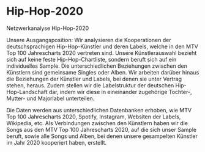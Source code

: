 # Hip-Hop-2020
Netzwerkanalyse Hip-Hop-2020
	
Unsere Ausgangsposition:
Wir analysieren die Kooperationen der deutschsprachigen Hip-Hop-Künstler und deren Labels, welche in den MTV Top 100 Jahrescharts 2020 vertreten sind. 
Unsere Künstlerauswahl bezieht sich auf keine feste Hip-Hop-Chartliste, sondern beruft sich auf ein individuelles Sample. 
Die unterschiedlichen Beziehungen zwischen den Künstlern sind gemeinsame Singles oder Alben.
Wir arbeiten darüber hinaus die Beziehungen der Künstler und Labels, bei denen sie unter Vertrag stehen, heraus.
Zudem stellen wir die Labelstruktur der deutschen Hip-Hop-Landschaft dar, indem wir diese in eineinander zugehörige Tochter-, Mutter- und Majorlabel unterteilen.

Die Daten werden aus unterschiedlichen Datenbanken erhoben, wie MTV Top 100 Jahrescharts 2020, Spotify, Instagram, Websiten der Labels, Wikipedia, etc.
Als Verbindungen zwischen den Künstlern haben wir die Songs aus den MTV Top 100 Jahrescharts 2020, auf die sich unser Sample beruft, sowie alle Songs und Alben, bei denen unsere gesampelten Künstler im Jahr 2020 kooperiert haben, erstellt. 
